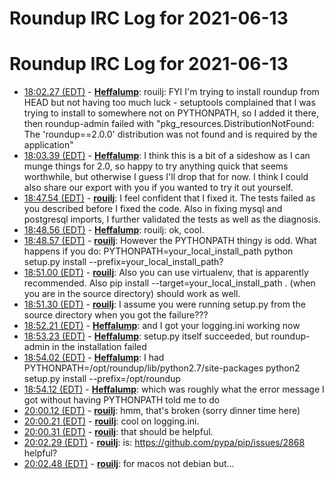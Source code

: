 # Roundup IRC Log for 2021-06-13 #
# Roundup IRC Log for 2021-06-13
* <a href="#18:02.27" id="18:02.27">18:02.27 (EDT)</a> - __[Heffalump](https://github.com/Heffalump)__: rouilj: FYI I'm trying to install roundup from HEAD but not having too much luck - setuptools complained that I was trying to install to somewhere not on PYTHONPATH, so I added it there, then roundup-admin failed with "pkg_resources.DistributionNotFound: The 'roundup==2.0.0' distribution was not found and is required by the application"
* <a href="#18:03.39" id="18:03.39">18:03.39 (EDT)</a> - __[Heffalump](https://github.com/Heffalump)__: I think this is a bit of a sideshow as I can munge things for 2.0, so happy to try anything quick that seems worthwhile, but otherwise I guess I'll drop that for now. I think I could also share our export with you if you wanted to try it out yourself.
* <a href="#18:47.54" id="18:47.54">18:47.54 (EDT)</a> - __[rouilj](https://github.com/rouilj)__: I feel confident that I fixed it. The tests failed as you described before I fixed the code. Also in fixing mysql and postgresql imports, I further validated the tests as well as the diagnosis.
* <a href="#18:48.56" id="18:48.56">18:48.56 (EDT)</a> - __[Heffalump](https://github.com/Heffalump)__: rouilj: ok, cool.
* <a href="#18:48.57" id="18:48.57">18:48.57 (EDT)</a> - __[rouilj](https://github.com/rouilj)__: However the PYTHONPATH thingy is odd. What happens if you do: PYTHONPATH=your_local_install_path python setup.py install --prefix=your_local_install_path?
* <a href="#18:51.00" id="18:51.00">18:51.00 (EDT)</a> - __[rouilj](https://github.com/rouilj)__: Also you can use virtualenv, that is apparently recommended. Also pip install --target=your_local_install_path . (when you are in the source directory) should work as well.
* <a href="#18:51.30" id="18:51.30">18:51.30 (EDT)</a> - __[rouilj](https://github.com/rouilj)__: I assume you were running setup.py from the source directory when you got the failure???
* <a href="#18:52.21" id="18:52.21">18:52.21 (EDT)</a> - __[Heffalump](https://github.com/Heffalump)__: and I got your logging.ini working now
* <a href="#18:53.23" id="18:53.23">18:53.23 (EDT)</a> - __[Heffalump](https://github.com/Heffalump)__: setup.py itself succeeded, but roundup-admin in the installation failed
* <a href="#18:54.02" id="18:54.02">18:54.02 (EDT)</a> - __[Heffalump](https://github.com/Heffalump)__: I had PYTHONPATH=/opt/roundup/lib/python2.7/site-packages python2 setup.py install --prefix=/opt/roundup
* <a href="#18:54.12" id="18:54.12">18:54.12 (EDT)</a> - __[Heffalump](https://github.com/Heffalump)__: which was roughly what the error message I got without having PYTHONPATH told me to do
* <a href="#20:00.12" id="20:00.12">20:00.12 (EDT)</a> - __[rouilj](https://github.com/rouilj)__: hmm, that's broken (sorry dinner time here)
* <a href="#20:00.21" id="20:00.21">20:00.21 (EDT)</a> - __[rouilj](https://github.com/rouilj)__: cool on logging.ini.
* <a href="#20:00.31" id="20:00.31">20:00.31 (EDT)</a> - __[rouilj](https://github.com/rouilj)__: that should be helpful.
* <a href="#20:02.29" id="20:02.29">20:02.29 (EDT)</a> - __[rouilj](https://github.com/rouilj)__: is: <https://github.com/pypa/pip/issues/2868> helpful?
* <a href="#20:02.48" id="20:02.48">20:02.48 (EDT)</a> - __[rouilj](https://github.com/rouilj)__: for macos not debian but...
